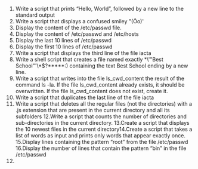 1. Write a script that prints “Hello, World”, followed by a new line to the standard output
2. Write a script that displays a confused smiley "(Ôo)'
3. Display the content of the /etc/passwd file.
4. Display the content of /etc/passwd and /etc/hosts
5. Display the last 10 lines of /etc/passwd
6. Display the first 10 lines of /etc/passwd
7. Write a script that displays the third line of the file iacta
8. Write a shell script that creates a file named exactly \*\\'"Best School"\'\\*$\?\*\*\*\*\*:) containing the text Best School ending by a new line.
9. Write a script that writes into the file ls_cwd_content the result of the command ls -la. If the file ls_cwd_content already exists, it should be overwritten. If the file ls_cwd_content does not exist, create it.
10. Write a script that duplicates the last line of the file iacta
11. Write a script that deletes all the regular files (not the directories) with a .js extension that are present in the current directory and all its subfolders
12.Write a script that counts the number of directories and sub-directories in the current directory.
13.Create a script that displays the 10 newest files in the current directory14.Create a script that takes a list of words as input and prints only words that appear exactly once.
15.Display lines containing the pattern “root” from the file /etc/passwd
16.Display the number of lines that contain the pattern “bin” in the file /etc/passwd
17.      
